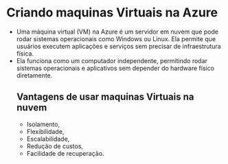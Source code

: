 # Criando maquinas Virtuais na Azure

- Uma máquina virtual (VM) na Azure é um servidor em nuvem que pode rodar sistemas operacionais como Windows ou Linux. Ela permite que usuários executem aplicações e serviços sem precisar de infraestrutura física.
- Ela funciona como um computador independente, permitindo rodar sistemas operacionais e aplicativos sem depender do hardware físico diretamente.
  ## Vantagens de usar maquinas Virtuais na nuvem
  - Isolamento,
  - Flexibilidade,
  - Escalabilidade,
  - Redução de custos,
  - Facilidade de recuperação.
